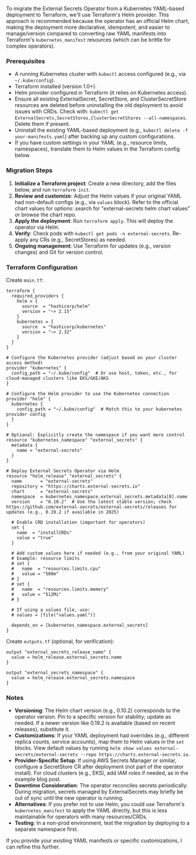 To migrate the External Secrets Operator from a Kubernetes YAML-based deployment to Terraform, we'll use Terraform's Helm provider. This approach is recommended because the operator has an official Helm chart, making the deployment more declarative, idempotent, and easier to manage/version compared to converting raw YAML manifests into Terraform's `kubernetes_manifest` resources (which can be brittle for complex operators).

### Prerequisites
- A running Kubernetes cluster with `kubectl` access configured (e.g., via `~/.kube/config`).
- Terraform installed (version 1.0+).
- Helm provider configured in Terraform (it relies on Kubernetes access).
- Ensure all existing ExternalSecret, SecretStore, and ClusterSecretStore resources are deleted before uninstalling the old deployment to avoid issues with CRDs. Check with: `kubectl get ExternalSecrets,SecretStores,ClusterSecretStores --all-namespaces`. Delete them if present.
- Uninstall the existing YAML-based deployment (e.g., `kubectl delete -f your-manifests.yaml`) after backing up any custom configurations.
- If you have custom settings in your YAML (e.g., resource limits, namespaces), translate them to Helm values in the Terraform config below.

### Migration Steps
1. **Initialize a Terraform project**: Create a new directory, add the files below, and run `terraform init`.
2. **Review and customize**: Adjust the Helm values if your original YAML had non-default configs (e.g., via `values` block). Refer to the official chart values for options: search for "external-secrets helm chart values" or browse the chart repo.
3. **Apply the deployment**: Run `terraform apply`. This will deploy the operator via Helm.
4. **Verify**: Check pods with `kubectl get pods -n external-secrets`. Re-apply any CRs (e.g., SecretStores) as needed.
5. **Ongoing management**: Use Terraform for updates (e.g., version changes) and Git for version control.

### Terraform Configuration
Create `main.tf`:

```hcl
terraform {
  required_providers {
    helm = {
      source  = "hashicorp/helm"
      version = "~> 2.15"
    }
    kubernetes = {
      source  = "hashicorp/kubernetes"
      version = "~> 2.32"
    }
  }
}

# Configure the Kubernetes provider (adjust based on your cluster access method)
provider "kubernetes" {
  config_path = "~/.kube/config"  # Or use host, token, etc., for cloud-managed clusters like EKS/GKE/AKS
}

# Configure the Helm provider to use the Kubernetes connection
provider "helm" {
  kubernetes {
    config_path = "~/.kube/config"  # Match this to your kubernetes provider config
  }
}

# Optional: Explicitly create the namespace if you want more control
resource "kubernetes_namespace" "external_secrets" {
  metadata {
    name = "external-secrets"
  }
}

# Deploy External Secrets Operator via Helm
resource "helm_release" "external_secrets" {
  name       = "external-secrets"
  repository = "https://charts.external-secrets.io"
  chart      = "external-secrets"
  namespace  = kubernetes_namespace.external_secrets.metadata[0].name
  version    = "0.10.2"  # Use the latest stable version; check https://github.com/external-secrets/external-secrets/releases for updates (e.g., 0.19.2 if available in 2025)

  # Enable CRD installation (important for operators)
  set {
    name  = "installCRDs"
    value = "true"
  }

  # Add custom values here if needed (e.g., from your original YAML)
  # Example: resource limits
  # set {
  #   name  = "resources.limits.cpu"
  #   value = "500m"
  # }
  # set {
  #   name  = "resources.limits.memory"
  #   value = "512Mi"
  # }

  # If using a values file, use:
  # values = [file("values.yaml")]

  depends_on = [kubernetes_namespace.external_secrets]
}
```

Create `outputs.tf` (optional, for verification):

```hcl
output "external_secrets_release_name" {
  value = helm_release.external_secrets.name
}

output "external_secrets_namespace" {
  value = helm_release.external_secrets.namespace
}
```

### Notes
- **Versioning**: The Helm chart version (e.g., 0.10.2) corresponds to the operator version. Pin to a specific version for stability; update as needed. If a newer version like 0.19.2 is available (based on recent releases), substitute it.
- **Customizations**: If your YAML deployment had overrides (e.g., different replica counts, service accounts), map them to Helm values in the `set` blocks. View default values by running `helm show values external-secrets/external-secrets --repo https://charts.external-secrets.io`.
- **Provider-Specific Setup**: If using AWS Secrets Manager or similar, configure a SecretStore CR after deployment (not part of the operator install). For cloud clusters (e.g., EKS), add IAM roles if needed, as in the example blog post.
- **Downtime Consideration**: The operator reconciles secrets periodically. During migration, secrets managed by ExternalSecrets may briefly be out of sync until the new operator is running.
- **Alternatives**: If you prefer not to use Helm, you could use Terraform's `kubernetes_manifest` to apply the YAML directly, but this is less maintainable for operators with many resources/CRDs.
- **Testing**: In a non-prod environment, test the migration by deploying to a separate namespace first.

If you provide your existing YAML manifests or specific customizations, I can refine this further.
